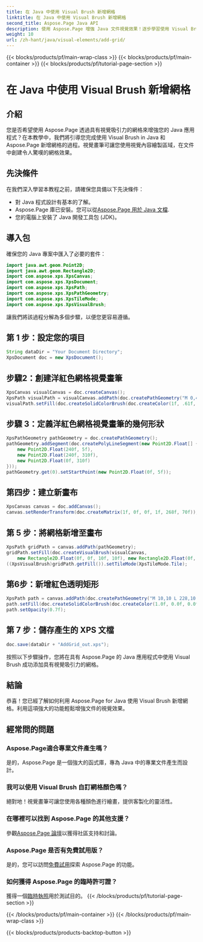 ```yaml
---
title: 在 Java 中使用 Visual Brush 新增網格
linktitle: 在 Java 中使用 Visual Brush 新增網格
second_title: Aspose.Page Java API
description: 使用 Aspose.Page 增強 Java 文件視覺效果！逐步學習使用 Visual Brush 新增網格。毫不費力地提升您的應用程式的吸引力。
weight: 10
url: /zh-hant/java/visual-elements/add-grid/
---
```


{{< blocks/products/pf/main-wrap-class >}}
{{< blocks/products/pf/main-container >}}
{{< blocks/products/pf/tutorial-page-section >}}

# 在 Java 中使用 Visual Brush 新增網格

## 介紹
您是否希望使用 Aspose.Page 透過具有視覺吸引力的網格來增強您的 Java 應用程式？在本教學中，我們將引導您完成使用 Visual Brush in Java 和 Aspose.Page 新增網格的過程。視覺畫筆可讓您使用視覺內容繪製區域，在文件中創建令人驚嘆的網格效果。
## 先決條件
在我們深入學習本教程之前，請確保您具備以下先決條件：
- 對 Java 程式設計有基本的了解。
-  Aspose.Page 庫已安裝。您可以從[Aspose.Page 用於 Java 文檔](https://reference.aspose.com/page/java/).
- 您的電腦上安裝了 Java 開發工具包 (JDK)。
## 導入包
確保您的 Java 專案中匯入了必要的套件：
```java
import java.awt.geom.Point2D;
import java.awt.geom.Rectangle2D;
import com.aspose.xps.XpsCanvas;
import com.aspose.xps.XpsDocument;
import com.aspose.xps.XpsPath;
import com.aspose.xps.XpsPathGeometry;
import com.aspose.xps.XpsTileMode;
import com.aspose.xps.XpsVisualBrush;
```
讓我們將該過程分解為多個步驟，以便您更容易遵循。
## 第 1 步：設定您的項目
```java
String dataDir = "Your Document Directory";
XpsDocument doc = new XpsDocument();
```
## 步驟2：創建洋紅色網格視覺畫筆
```java
XpsCanvas visualCanvas = doc.createCanvas();
XpsPath visualPath = visualCanvas.addPath(doc.createPathGeometry("M 0,4 L 4,4 4,0 6,0 6,4 10,4 10,6 6,6 6,10 4,10 4,6 0,6 Z"));
visualPath.setFill(doc.createSolidColorBrush(doc.createColor(1f, .61f, 0.1f, 0.61f)));
```
## 步驟 3：定義洋紅色網格視覺畫筆的幾何形狀
```java
XpsPathGeometry pathGeometry = doc.createPathGeometry();
pathGeometry.addSegment(doc.createPolyLineSegment(new Point2D.Float[] {
    new Point2D.Float(240f, 5f),
    new Point2D.Float(240f, 310f),
    new Point2D.Float(0f, 310f)
}));
pathGeometry.get(0).setStartPoint(new Point2D.Float(0f, 5f));
```
## 第四步：建立新畫布
```java
XpsCanvas canvas = doc.addCanvas();
canvas.setRenderTransform(doc.createMatrix(1f, 0f, 0f, 1f, 268f, 70f));
```
## 第 5 步：將網格新增至畫布
```java
XpsPath gridPath = canvas.addPath(pathGeometry);
gridPath.setFill(doc.createVisualBrush(visualCanvas,
    new Rectangle2D.Float(0f, 0f, 10f, 10f), new Rectangle2D.Float(0f, 0f, 10f, 10f)));
((XpsVisualBrush)gridPath.getFill()).setTileMode(XpsTileMode.Tile);
```
## 第6步：新增紅色透明矩形
```java
XpsPath path = canvas.addPath(doc.createPathGeometry("M 10,10 L 228,10 228,100 10,100"));
path.setFill(doc.createSolidColorBrush(doc.createColor(1.0f, 0.0f, 0.0f)));
path.setOpacity(0.7f);
```
## 第 7 步：儲存產生的 XPS 文檔
```java
doc.save(dataDir + "AddGrid_out.xps");
```
按照以下步驟操作，您將在具有 Aspose.Page 的 Java 應用程式中使用 Visual Brush 成功添加具有視覺吸引力的網格。
## 結論
恭喜！您已經了解如何利用 Aspose.Page for Java 使用 Visual Brush 新增網格。利用這項強大的功能輕鬆增強文件的視覺效果。
## 經常問的問題
### Aspose.Page適合專業文件產生嗎？
是的，Aspose.Page 是一個強大的函式庫，專為 Java 中的專業文件產生而設計。
### 我可以使用 Visual Brush 自訂網格顏色嗎？
絕對地！視覺畫筆可讓您使用各種顏色進行繪畫，提供客製化的靈活性。
### 在哪裡可以找到 Aspose.Page 的其他支援？
參觀[Aspose.Page 論壇](https://forum.aspose.com/c/page/39)以獲得社區支持和討論。
### Aspose.Page 是否有免費試用版？
是的，您可以訪問[免費試用](https://releases.aspose.com/)探索 Aspose.Page 的功能。
### 如何獲得 Aspose.Page 的臨時許可證？
獲得一個[臨時執照](https://purchase.aspose.com/temporary-license/)用於測試目的。
{{< /blocks/products/pf/tutorial-page-section >}}

{{< /blocks/products/pf/main-container >}}
{{< /blocks/products/pf/main-wrap-class >}}

{{< blocks/products/products-backtop-button >}}
